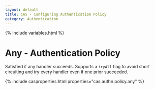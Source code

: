 ```yaml
---
layout: default
title: CAS - Configuring Authentication Policy
category: Authentication
---
```

{% include variables.html %}

# Any - Authentication Policy

Satisfied if any handler succeeds. Supports a `tryAll` flag to avoid short circuiting
and try every handler even if one prior succeeded.

{% include casproperties.html properties="cas.authn.policy.any" %}

